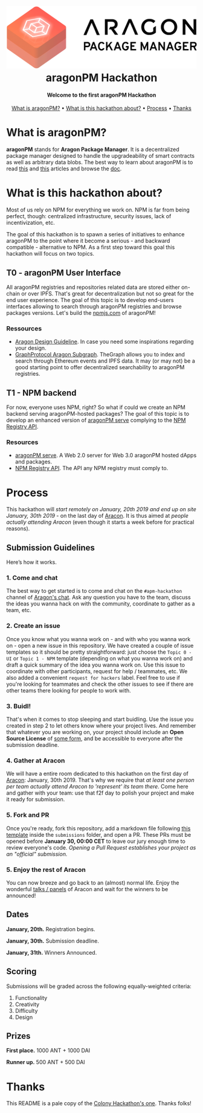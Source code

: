 <h1 align="center">
  <br/>
  <img src=".github/aragonpm.png" alt="APM">
  <br/>
  aragonPM Hackathon
  <br/>
</h1>

<h4 align="center">Welcome to the first aragonPM Hackathon</h4>

<p align="center">
  <a href="#what-is-aragonpm">What is aragonPM?</a> •
  <a href="#what-is-this-hackathon-about">What is this hackathon about?</a> •
  <a href="#process">Process</a> •
  <a href="#thanks">Thanks</a>
</p>



# What is aragonPM?

**aragonPM** stands for **Aragon Package Manager**. It is a decentralized package manager designed to handle the upgradeability of smart contracts as well as arbitrary data blobs. The best way to learn about aragonPM is to read [this](http://blog.aragon.one/using-apm-to-replace-npm-and-other-centralized-package-managers/) and [this](https://blog.aragon.org/deploying-and-distributing-aragon-core-11e70cbc9b50/) articles and browse the [doc](https://hack.aragon.org/docs/apm.html).

# What is this hackathon about?

Most of us rely on NPM for everything we work on. NPM is far from being perfect, though: centralized infrastructure, security issues, lack of incentivization, etc.

The goal of this hackathon is to spawn a series of initiatives to enhance aragonPM to the point where it become a serious - and backward compatible - alternative to NPM. As a first step toward this goal this hackathon will focus on two topics.

## T0 - aragonPM User Interface

All aragonPM registries and repositories related data are stored either on-chain or over IPFS. That's great for decentralization but not so great for the end user experience. The goal of this topic is to develop end-users interfaces allowing to search through aragonPM registries and browse packages versions. Let's build the [npmjs.com](https://npmjs.com) of aragonPM!

### Ressources

- [Aragon Design Guideline](https://wiki.aragon.org/design/). In case you need some inspirations regarding your design.
- [GraphProtocol Aragon Subgraph](https://github.com/graphprotocol/aragon-subgraph). TheGraph allows you to index and search through Ethereum events and IPFS data. It may (or may not) be a good starting point to offer decentralized searchability to aragonPM registries.

## T1 - NPM backend

For now, everyone uses NPM, right? So what if could we create an NPM backend serving aragonPM-hosted packages? The goal of this topic is to develop an enhanced version of [aragonPM serve](https://github.com/aragon/apm-serve) complying to the [NPM Registry API](https://github.com/npm/registry/blob/master/docs/REGISTRY-API.md).


### Resources

- [aragonPM serve](https://github.com/aragon/apm-serve). A Web 2.0 server for Web 3.0 aragonPM hosted dApps and packages.
- [NPM Registry API](https://github.com/npm/registry/blob/master/docs/REGISTRY-API.md). The API any NPM registry must comply to.


# Process

This hackathon will _start remotely on January, 20th 2019 and end up on site January, 30th 2019_ - on the last day of [Aracon](https://aracon.one). It is thus aimed at _people actually attending Aracon_ (even though it starts a week before for practical reasons).

## Submission Guidelines

Here’s how it works.

### 1. Come and chat

The best way to get started is to come and chat on the `#apm-hackathon` channel of [Aragon's chat](https://aragon.chat/channel/apm-hackathon). Ask any question you have to the team, discuss the ideas you wanna hack on with the community, coordinate to gather as a team, etc.

### 2. Create an issue

Once you know what you wanna work on - and with who you wanna work on - open a new issue in this repository. We have created a couple of issue templates so it should be pretty straightforward: just choose the `Topic 0 - UI` or `Topic 1 - NPM` template (depending on what you wanna work on) and draft a quick summary of the idea you wanna work on. Use this issue to coordinate with other participants, request for help / teammates, etc. We also added a convenient `request for hackers` label. Feel free to use if you're looking for teammates and check the other issues to see if there are other teams there looking for people to work with.

### 3. Buidl!

That's when it comes to stop sleeping and start buidling. Use the issue you created in step 2 to let others know where your project lives. And remember that whatever you are working on, your project should include an **Open Source License** of [some form](https://opensource.org/licenses), and be accessible to everyone after the submission deadline.

### 4. Gather at Aracon

We will have a entire room dedicated to this hackathon on the first day of [Aracon](https://aracon.one): January, 30th 2019. That's why we require that _at least one person per team actually attend Aracon to 'represent' its team there_. Come here and gather with your team: use that f2f day to polish your project and make it ready for submission.

### 5. Fork and PR

Once you're ready, fork this repository, add a markdown file following [this template](https://github.com/AragonDAC/APMHackathon/blob/master/submissions/exampleProject.md) inside the `submissions` folder, and open a PR. These PRs must be opened before **January 30, 00:00 CET** to leave our jury enough time to review everyone's code. *Opening a Pull Request establishes your project as an "official" submission.*

### 5. Enjoy the rest of Aracon

You can now breeze and go back to an (almost) normal life. Enjoy the wonderful [talks / panels](https://aracon.one/agenda) of Aracon and wait for the winners to be announced!

## Dates

**January, 20th.** Registration begins.

**January, 30th.** Submission deadline.

**January, 31th.** Winners Announced.


## Scoring

Submissions will be graded across the following equally-weighted criteria:

1. Functionality
2. Creativity
3. Difficulty
4. Design

## Prizes

**First place.** 1000 ANT + 1000 DAI

**Runner up.** 500 ANT + 500 DAI

# Thanks

This README is a pale copy of the [Colony Hackathon's one](https://github.com/JoinColony/colonyHackathon). Thanks folks!
